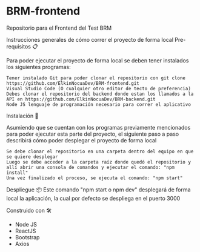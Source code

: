 # BRM-frontend
Repositorio para el Frontend del Test BRM

Instrucciones generales de cómo correr el proyecto de forma local
Pre-requisitos 📋

Para poder ejecutar el proyecto de forma local se deben tener instalados los siguientes programas:

    Tener instalado Git para poder clonar el repositorio con git clone https://github.com/ElkinNocuaDev/BRM-frontend.git
    Visual Studio Code (O cualquier otro editor de tecto de preferencia)
    Debes clonar el repositorio del backend donde estan los llamados a la API en https://github.com/ElkinNocuaDev/BRM-backend.git
    Node JS lenguaje de programación necesario para correr el aplicativo

Instalación 🔧

Asumiendo que se cuentan con los programas previamente mencionados para poder ejecutar esta parte del proyecto, el siguiente paso a paso describirá cómo poder desplegar el proyecto de forma local

    Se debe clonar el repositorio en una carpeta dentro del equipo en que se quiere desplegar
    Luego se debe acceder a la carpeta raíz donde quedó el repositorio y allí abrir una consola de comandos y ejecutar el comando: "npm install"
    Una vez finalizado el proceso, se ejecuta el comando: "npm start"

Despliegue 📦
Este comando "npm start o npm dev" desplegará de forma local la aplicación, la cual por defecto se despliega en el puerto 3000

Construido con 🛠️

 - Node JS 
 - ReactJS
 - Bootstrap
 - Axios
